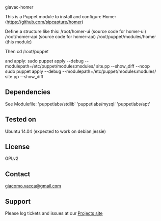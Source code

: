 giavac-homer

This is a Puppet module to install and configure Homer (https://github.com/sipcapture/homer)

Define a structure like this:
/root/homer-ui  (source code for homer-ui)
/root/homer-api (source code for homer-api)
/root/puppet/modules/homer (this module)

Then
cd /root/puppet

and apply:
sudo puppet apply --debug --modulepath=/etc/puppet/modules:modules/ site.pp --show_diff --noop
sudo puppet apply --debug --modulepath=/etc/puppet/modules:modules/ site.pp --show_diff

Dependencies
------------

See Modulefile:
'puppetlabs/stdlib'
'puppetlabs/mysql'
'puppetlabs/apt'

Tested on
---------

Ubuntu 14.04
(expected to work on debian jessie)


License
-------

GPLv2

Contact
-------

giacomo.vacca@gmail.com


Support
-------

Please log tickets and issues at our [Projects site](https://github.com/giavac/giavac-homer)
